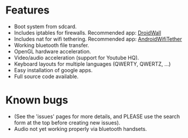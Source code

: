 # Features #
  * Boot system from sdcard.
  * Includes iptables for firewalls. Recommended app: [DroidWall](http://code.google.com/p/droidwall)
  * Includes nat for wifi tethering. Recommended app: [AndroidWifiTether](http://code.google.com/p/android-wifi-tether)
  * Working bluetooth file transfer.
  * OpenGL hardware acceleration.
  * Video/audio acceleration (support for Youtube HQ).
  * Keyboard layouts for multiple languages (QWERTY, QWERTZ, ...)
  * Easy installation of google apps.
  * Full source code available.

# Known bugs #
  * (See the 'issues' pages for more details, and PLEASE use the search form at the top before creating new issues).
  * Audio not yet working properly via bluetooth handsets.